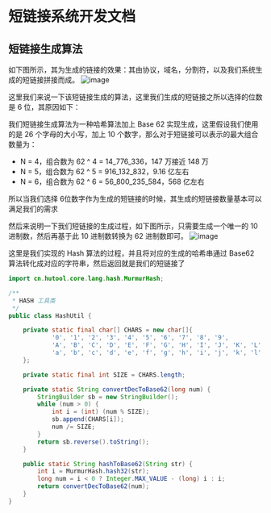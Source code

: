 # 短链接系统开发文档

## 短链接生成算法
如下图所示，其为生成的链接的效果：其由协议，域名，分割符，以及我们系统生成的短链接拼接而成。
![image](https://github.com/DIDA-lJ/shortlink/assets/97254796/472f4886-f6d7-4f56-a695-ddc1baef7fc4)

这里我们来说一下该短链接生成的算法，这里我们生成的短链接之所以选择的位数是 6 位，其原因如下：

我们短链接生成算法为一种哈希算法加上 Base 62 实现生成，这里假设我们使用的是 26 个字母的大小写，加上 10 个数字，那么对于短链接可以表示的最大组合数量为：
<ul>
<li> N = 4，组合数为 62 ^ 4 = 14_776_336，147 万接近 148 万</li>
<li> N = 5，组合数为 62 ^ 5 = 916_132_832，9.16 亿左右</li>
<li>N = 6，组合数为 62 ^ 6 = 56_800_235_584，568 亿左右</li>
</ul>
所以当我们选择 6位数字作为生成的短链接的时候，其生成的短链接数量基本可以满足我们的需求

然后来说明一下我们短链接的生成过程，如下图所示，只需要生成一个唯一的 10 进制数，然后再基于此 10 进制数转换为 62 进制数即可。
![image](https://github.com/DIDA-lJ/shortlink/assets/97254796/bee1e3d4-920a-4563-9a40-be1beeb7f169)

这里是我们实现的 Hash 算法的过程，并且将对应的生成的哈希串通过 Base62 算法转化成对应的字符串，然后返回就是我们的短链接了
```Java
import cn.hutool.core.lang.hash.MurmurHash;

/**
 * HASH 工具类
 */
public class HashUtil {

    private static final char[] CHARS = new char[]{
            '0', '1', '2', '3', '4', '5', '6', '7', '8', '9',
            'A', 'B', 'C', 'D', 'E', 'F', 'G', 'H', 'I', 'J', 'K', 'L', 'M', 'N', 'O', 'P', 'Q', 'R', 'S', 'T', 'U', 'V', 'W', 'X', 'Y', 'Z',
            'a', 'b', 'c', 'd', 'e', 'f', 'g', 'h', 'i', 'j', 'k', 'l', 'm', 'n', 'o', 'p', 'q', 'r', 's', 't', 'u', 'v', 'w', 'x', 'y', 'z'
    };

    private static final int SIZE = CHARS.length;

    private static String convertDecToBase62(long num) {
        StringBuilder sb = new StringBuilder();
        while (num > 0) {
            int i = (int) (num % SIZE);
            sb.append(CHARS[i]);
            num /= SIZE;
        }
        return sb.reverse().toString();
    }

    public static String hashToBase62(String str) {
        int i = MurmurHash.hash32(str);
        long num = i < 0 ? Integer.MAX_VALUE - (long) i : i;
        return convertDecToBase62(num);
    }
}
```
